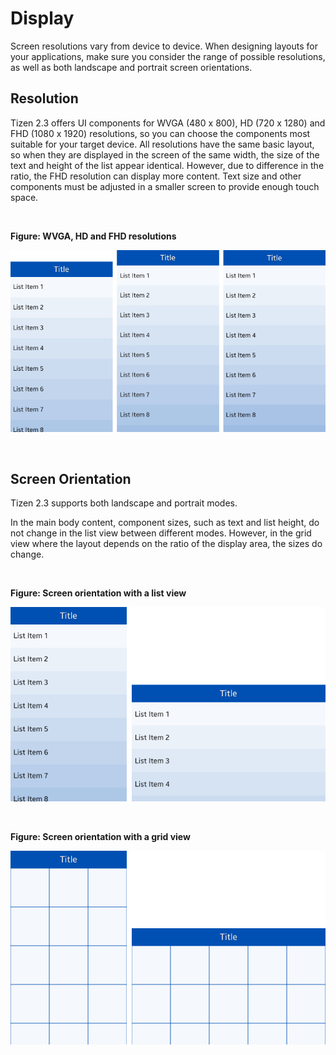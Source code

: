 # Display

Screen resolutions vary from device to device. When designing layouts for your applications, make sure you consider the range of possible resolutions, as well as both landscape and portrait screen orientations.


## Resolution




Tizen 2.3 offers UI components for WVGA (480 x 800), HD (720 x 1280) and FHD (1080 x 1920) resolutions, so you can choose the components most suitable for your target device. All resolutions have the same basic layout, so when they are displayed in the screen of the same width, the size of the text and height of the list appear identical. However, due to difference in the ratio, the FHD resolution can display more content. Text size and other components must be adjusted in a smaller screen to provide enough touch space.

 

**Figure: WVGA, HD and FHD resolutions**

![](media/display_resolutions_02.png)

 



## Screen Orientation




Tizen 2.3 supports both landscape and portrait modes.

In the main body content, component sizes, such as text and list height, do not change in the list view between different modes. However, in the grid view where the layout depends on the ratio of the display area, the sizes do change.

 

**Figure: Screen orientation with a list view**

![](media/display_listview.png)

 

**Figure: Screen orientation with a grid view**

![](media/display_gridview.png)
